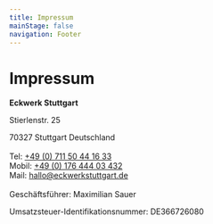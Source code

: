 ```yaml
---
title: Impressum
mainStage: false
navigation: Footer
---
```


# Impressum

**Eckwerk Stuttgart**

Stierlenstr. 25

70327 Stuttgart
Deutschland
\
\
Tel: [+49 (0) 711 50 44 16 33](tel:+4971150441633)
\
Mobil: [+49 (0) 176 444 03 432](tel:+4917644403432)
\
Mail: [hallo@eckwerkstuttgart.de](mailto:hallo@eckwerkstuttgart.de)
\
\
Geschäftsführer: Maximilian Sauer

Umsatzsteuer-Identifikationsnummer: DE366726080

